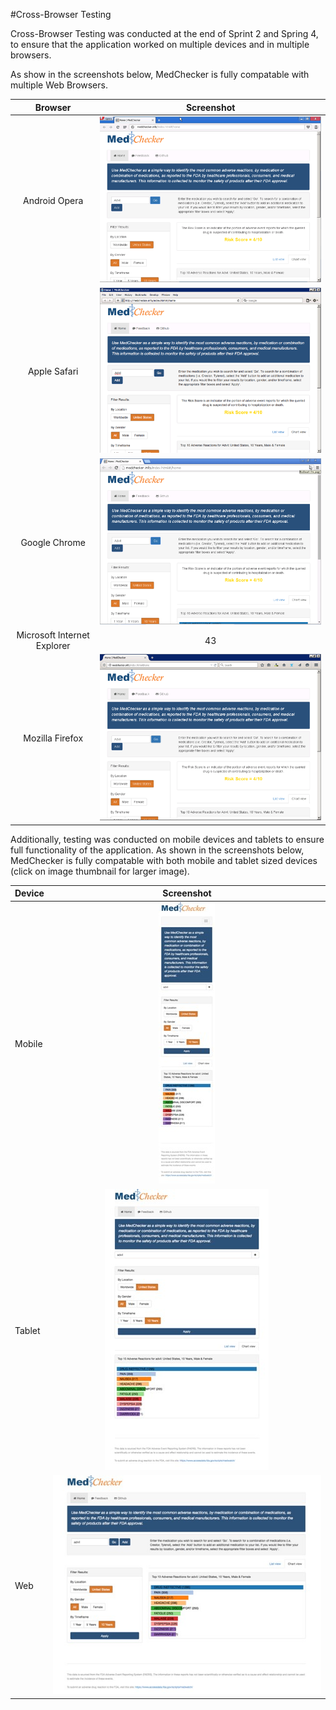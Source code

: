 #Cross-Browser Testing

Cross-Browser Testing was conducted at the end of Sprint 2 and Spring 4, to ensure that the application worked on multiple devices and in multiple browsers. 

As show in the screenshots below, MedChecker is fully compatable with multiple Web Browsers.

| Browser    |  Screenshot | 
|:---------:|:------------:|
| Android Opera|  ![Opera Screen Shot](https://github.com/IBCDBS/medchecker/blob/master/testing/opera_small.png)       |
| Apple Safari|     ![Web Screen Shot](https://github.com/IBCDBS/medchecker/blob/master/testing/safari_small.png)        |
| Google Chrome|     ![Web Screen Shot](https://github.com/IBCDBS/medchecker/blob/master/testing/chrome_small.png)        |
| Microsoft Internet Explorer|     43       |
| Mozilla Firefox|     ![Web Screen Shot](https://github.com/IBCDBS/medchecker/blob/master/testing/firefox_small.png)        |

Additionally, testing was conducted on mobile devices and tablets to ensure full functionality of the application. As shown in the screenshots below, MedChecker is fully compatable with both mobile and tablet sized devices (click on image thumbnail for larger image).

| Device |  Screenshot | 
|:-------|:------------:|
| Mobile |     ![Mobile Screen Shot](https://github.com/IBCDBS/medchecker/blob/master/testing/MedChecker_Mobile_small.jpg)     |
| Tablet |     ![Tablet Screen Shot](https://github.com/IBCDBS/medchecker/blob/master/testing/MedChecker_Tablet_small.jpg)        |
| Web |     ![Web Screen Shot](https://github.com/IBCDBS/medchecker/blob/master/testing/MedChecker_Web_small.jpg)        |